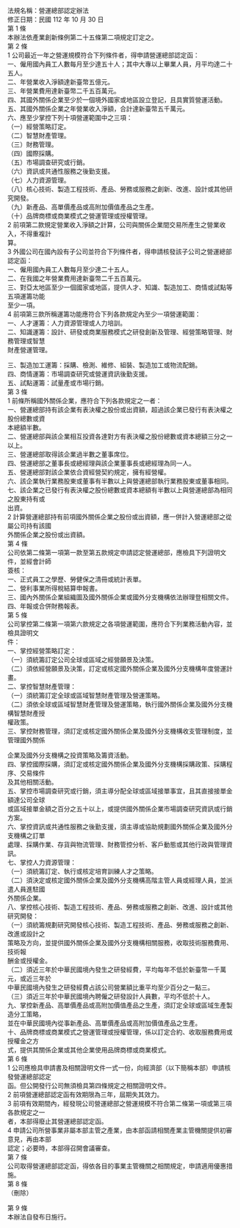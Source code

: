 法規名稱：營運總部認定辦法  
修正日期：民國 112 年 10 月 30 日  
第 1 條  
本辦法依產業創新條例第二十五條第二項規定訂定之。  
第 2 條  
1 公司最近一年之營運規模符合下列條件者，得申請營運總部認定函：  
一、僱用國內員工人數每月至少達五十人；其中大專以上畢業人員，月平均達二十五人。  
二、年營業收入淨額達新臺幣五億元。  
三、年營業費用達新臺幣二千五百萬元。  
四、其國外關係企業至少於一個境外國家或地區設立登記，且具實質營運活動。  
五、其國外關係企業之年營業收入淨額，合計達新臺幣五千萬元。  
六、應至少掌控下列十項營運範圍中之三項：  
（一）經營策略訂定。  
（二）智慧財產管理。  
（三）財務管理。  
（四）國際採購。  
（五）市場調查研究或行銷。  
（六）資訊或共通性服務之後勤支援。  
（七）人力資源管理。  
（八）核心技術、製造工程技術、產品、勞務或服務之創新、改進、設計或其他研究開發。  
（九）新產品、高單價產品或高附加價值產品之生產。  
（十）品牌商標或商業模式之營運管理或授權管理。  
2 前項第二款規定營業收入淨額之計算，公司與關係企業間交易所產生之營業收入，不得重複計  
算。  
3 外國公司在國內設有子公司並符合下列條件者，得申請核發該子公司之營運總部認定函：  
一、僱用國內員工人數每月至少達二十五人。  
二、在我國之年營業費用達新臺幣二千五百萬元。  
三、對亞太地區至少一個國家或地區，提供人才、知識、製造加工、商情或試點等五項運籌功能  
至少一項。  
4 前項第三款所稱運籌功能應符合下列各款規定內至少一項營運範圍：  
一、人才運籌：人力資源管理或人力培訓。  
二、知識運籌：設計、研發或商業服務模式之研發創新及管理、經營策略管理、財務管理或智慧  
財產營運管理。  


三、製造加工運籌：採購、檢測、維修、組裝、製造加工或物流配銷。  
四、商情運籌：市場調查研究或營運資訊後勤支援。  
五、試點運籌：試量產或市場行銷。  
第 3 條  
1 前條所稱國外關係企業，應符合下列各款規定之一者：  
一、營運總部持有該企業有表決權之股份或出資額，超過該企業已發行有表決權之股份總數或資  
本總額半數。  
二、營運總部與該企業相互投資各達對方有表決權之股份總數或資本總額三分之一以上。  
三、營運總部取得該企業過半數之董事席位。  
四、營運總部之董事長或總經理與該企業董事長或總經理為同一人。  
五、營運總部對該企業依合資經營契約規定，擁有經營權。  
六、該企業執行業務股東或董事有半數以上與營運總部執行業務股東或董事相同。  
七、該企業之已發行有表決權之股份總數或資本總額有半數以上與營運總部為相同之股東持有或  
出資。  
2 計算營運總部持有前項國外關係企業之股份或出資額，應一併計入營運總部之從屬公司持有該國  
外關係企業之股份或出資額。  
第 4 條  
公司依第二條第一項第一款至第五款規定申請認定營運總部，應檢具下列證明文件，並經會計師  
簽核：  
一、正式員工之學歷、勞健保之清冊或統計表單。  
二、營利事業所得稅結算申報書。  
三、國內外關係企業組織圖及國外關係企業或國外分支機構依法辦理登相關文件。  
四、年報或合併財務報表。  
第 5 條  
公司掌控第二條第一項第六款規定之各項營運範圍，應符合下列業務活動內容，並檢具證明文  
件：  
一、掌控經營策略訂定：  
（一）須統籌訂定公司全球或區域之經營願景及決策。  
（二）須依經營願景及決策，訂定或核定國外關係企業及國外分支機構年度營運計畫。  
二、掌控智慧財產管理：  
（一）須統籌訂定全球或區域智慧財產管理及營運策略。  
（二）須依全球或區域智慧財產管理及營運策略，執行國外關係企業及國外分支機構智慧財產授  
權政策。  
三、掌控財務管理，須訂定或核定國外關係企業及國外分支機構收支管理制度，並管理國外關係  


企業及國外分支機構之投資策略及籌資活動。  
四、掌控國際採購，須訂定或核定國外關係企業及國外分支機構採購政策、採購程序、交易條件  
及其他相關活動。  
五、掌控市場調查研究或行銷，須主導分配全球或區域接單事宜，且其直接接單金額達公司全球  
或區域接單金額之百分之五十以上，或提供國外關係企業市場調查研究資訊或行銷方案。  
六、掌控資訊或共通性服務之後勤支援，須主導或協助規劃國外關係企業及國外分支機構之訂單  
處理、採購作業、存貨與物流管理、財務管控分析、客戶動態或其他行政與管理資訊。  
七、掌控人力資源管理：  
（一）須統籌訂定、執行或核定培育訓練人才之策略。  
（二）須決定或核定國外關係企業及國外分支機構高階主管人員或經理人員，並派遣人員進駐國  
外關係企業。  
八、掌控核心技術、製造工程技術、產品、勞務或服務之創新、改進、設計或其他研究開發：  
（一）須統籌規劃研究開發核心技術、製造工程技術、產品、勞務或服務之創新、改進或設計之  
策略及方向，並提供國外關係企業及國外分支機構相關服務，收取技術服務費用、技術報  
酬金或授權金。  
（二）須近三年於中華民國境內發生之研發經費，平均每年不低於新臺幣一千萬元，或近三年於  
中華民國境內發生之研發經費占該公司營業額比重平均至少百分之一點三。  
（三）須近三年於中華民國境內聘僱之研發設計人員數，平均不低於十人。  
九、掌控新產品、高單價產品或高附加價值產品之生產，須訂定全球或區域生產製造分工策略，  
並在中華民國境內從事新產品、高單價產品或高附加價值產品之生產。  
十、品牌商標或商業模式之營運管理或授權管理，係以訂定合約、收取服務費用或授權金之方  
式，提供其關係企業或其他企業使用品牌商標或商業模式。  
第 6 條  
1 公司應檢具申請書及相關證明文件一式一份，向經濟部（以下簡稱本部）申請核發營運總部認定  
函。但公開發行公司無須檢具第四條規定之相關證明文件。  
2 前項營運總部認定函有效期限為三年，屆期失其效力。  
3 前項有效期間內，經發現公司營運總部之營運規模不符合第二條第一項或第三項各款規定之一  
者，本部得廢止其營運總部認定函。  
4 申請公司所營事業非屬本部主管之產業，由本部函請相關產業主管機關提供初審意見，再由本部  
認定；必要時，本部得召開會議審查。  
第 7 條  
公司取得營運總部認定函，得依各目的事業主管機關之相關規定，申請適用優惠措施。  
第 8 條  
（刪除）  


第 9 條  
本辦法自發布日施行。  


